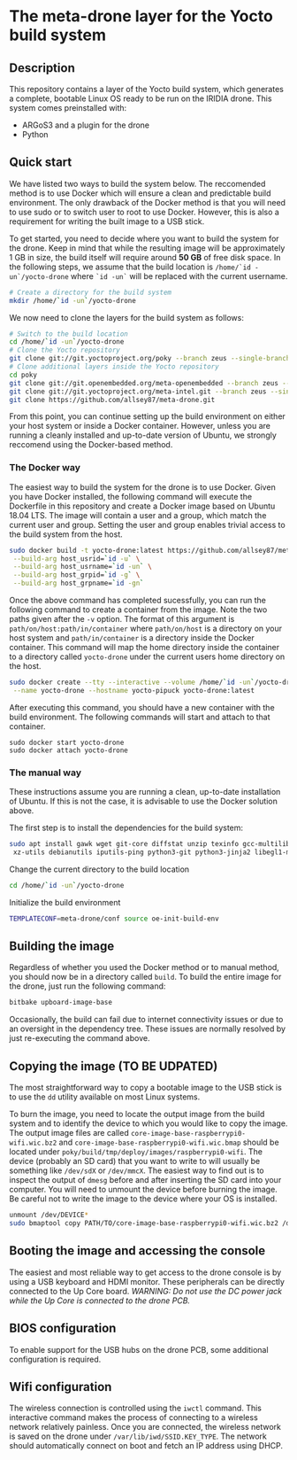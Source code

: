 # The meta-drone layer for the Yocto build system

## Description
This repository contains a layer of the Yocto build system, which generates a complete, bootable Linux OS ready to be run on the IRIDIA drone. This system comes preinstalled with:
- ARGoS3 and a plugin for the drone
- Python

## Quick start
We have listed two ways to build the system below. The reccomended method is to use Docker which will ensure a clean and predictable build environment. The only drawback of the Docker method is that you will need to use sudo or to switch user to root to use Docker. However, this is also a requirement for writing the built image to a USB stick.

To get started, you need to decide where you want to build the system for the drone. Keep in mind that while the resulting image will be approximately 1 GB in size, the build itself will require around **50 GB** of free disk space. In the following steps, we assume that the build location is ``/home/`id -un`/yocto-drone`` where `` `id -un` `` will be replaced with the current username.
```bash
# Create a directory for the build system
mkdir /home/`id -un`/yocto-drone
```

We now need to clone the layers for the build system as follows:
```bash
# Switch to the build location
cd /home/`id -un`/yocto-drone
# Clone the Yocto repository
git clone git://git.yoctoproject.org/poky --branch zeus --single-branch
# Clone additional layers inside the Yocto repository
cd poky
git clone git://git.openembedded.org/meta-openembedded --branch zeus --single-branch
git clone git://git.yoctoproject.org/meta-intel.git --branch zeus --single-branch
git clone https://github.com/allsey87/meta-drone.git
```

From this point, you can continue setting up the build environment on either your host system or inside a Docker container. However, unless you are running a cleanly installed and up-to-date version of Ubuntu, we strongly reccomend using the Docker-based method.

### The Docker way
The easiest way to build the system for the drone is to use Docker. Given you have Docker installed, the following command will execute the Dockerfile in this repository and create a Docker image based on Ubuntu 18.04 LTS. The image will contain a user and a group, which match the current user and group. Setting the user and group enables trivial access to the build system from the host.
```bash
sudo docker build -t yocto-drone:latest https://github.com/allsey87/meta-drone.git#:docker \
 --build-arg host_usrid=`id -u` \
 --build-arg host_usrname=`id -un` \
 --build-arg host_grpid=`id -g` \
 --build-arg host_grpname=`id -gn`
```
Once the above command has completed sucessfully, you can run the following command to create a container from the image. Note the two paths given after the `-v` option. The format of this argument is `path/on/host:path/in/container` where `path/on/host` is a directory on your host system and `path/in/container` is a directory inside the Docker container. This command will map the home directory inside the container to a directory called `yocto-drone` under the current users home directory on the host.
```bash
sudo docker create --tty --interactive --volume /home/`id -un`/yocto-drone:/home/`id -un` \
 --name yocto-drone --hostname yocto-pipuck yocto-drone:latest
```
After executing this command, you should have a new container with the build environment. The following commands will start and attach to that container.

```
sudo docker start yocto-drone
sudo docker attach yocto-drone
```

### The manual way
These instructions assume you are running a clean, up-to-date installation of Ubuntu. If this is not the case, it is advisable to use the Docker solution above. 

The first step is to install the dependencies for the build system:
```bash
sudo apt install gawk wget git-core diffstat unzip texinfo gcc-multilib build-essential chrpath socat cpio python python3 python3-pip python3-pexpect
 xz-utils debianutils iputils-ping python3-git python3-jinja2 libegl1-mesa libsdl1.2-dev pylint3 tmux
```
Change the current directory to the build location
```bash
cd /home/`id -un`/yocto-drone
```
Initialize the build environment
```bash
TEMPLATECONF=meta-drone/conf source oe-init-build-env
```

## Building the image
Regardless of whether you used the Docker method or to manual method, you should now be in a directory called `build`. To build the entire image for the drone, just run the following command:
```bash
bitbake upboard-image-base
```

Occasionally, the build can fail due to internet connectivity issues or due to an oversight in the dependency tree. These issues are normally resolved by just re-executing the command above.

## Copying the image (TO BE UDPATED)
The most straightforward way to copy a bootable image to the USB stick is to use the `dd` utility available on most Linux systems.

To burn the image, you need to locate the output image from the build system and to identify the device to which you would like to copy the image. The output image files are called `core-image-base-raspberrypi0-wifi.wic.bz2` and `core-image-base-raspberrypi0-wifi.wic.bmap` should be located under `poky/build/tmp/deploy/images/raspberrypi0-wifi`. The device (probably an SD card) that you want to write to will usually be something like `/dev/sdX` or `/dev/mmcX`. The easiest way to find out is to inspect the output of `dmesg` before and after inserting the SD card into your computer. You will need to unmount the device before burning the image. Be careful not to write the image to the device where your OS is installed.

```bash
unmount /dev/DEVICE*
sudo bmaptool copy PATH/TO/core-image-base-raspberrypi0-wifi.wic.bz2 /dev/DEVICE
```

## Booting the image and accessing the console
The easiest and most reliable way to get access to the drone console is by using a USB keyboard and HDMI monitor. These peripherals can be directly connected to the Up Core board. *WARNING: Do not use the DC power jack while the Up Core is connected to the drone PCB.*

## BIOS configuration
To enable support for the USB hubs on the drone PCB, some additional configuration is required.


## Wifi configuration
The wireless connection is controlled using the `iwctl` command. This interactive command makes the process of connecting to a wireless network relatively painless. Once you are connected, the wireless network is saved on the drone under `/var/lib/iwd/SSID.KEY_TYPE`. The network should automatically connect on boot and fetch an IP address using DHCP.


